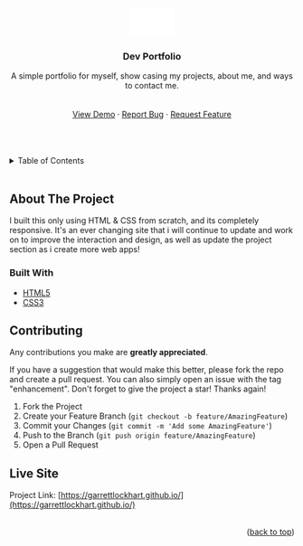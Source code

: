 <!-- https://github.com/othneildrew/Best-README-Template -->

<div id="top"></div>

<!-- PROJECT LOGO -->
<br />
<div align="center">
  <a href="https://github.com/GarrettLockhart/GarrettLockhart.github.io">
    <img src="./images/logorec.png" alt="Logo" width="80">
  </a>

<h3 align="center">Dev Portfolio</h3>

  <p align="center">
    A simple portfolio for myself, show casing my projects, about me, and ways to contact me.
    <br />
    <br />
    <br />
    <a href="https://garrettlockhart.github.io/">View Demo</a>
    ·
    <a href="https://github.com/GarrettLockhart/GarrettLockhart.github.io/issues">Report Bug</a>
    ·
    <a href="https://github.com/GarrettLockhart/GarrettLockhart.github.io/issues">Request Feature</a>
  </p>
</div>
<br />
<br />
<br />

<!-- TABLE OF CONTENTS -->
<details>
  <summary>Table of Contents</summary>
  <ol>
    <li>
      <a href="#about-the-project">About The Project</a>
        <li><a href="#built-with">Built With</a></li>
    </li>
    <li><a href="#live-site">Live Site</a></li>
  </ol>
</details>
<br />

<!-- ABOUT THE PROJECT -->

## About The Project

I built this only using HTML & CSS from scratch, and its completely responsive. It's an ever changing site that i will continue to update and work on to improve the interaction and design, as well as update the project section as i create more web apps!

### Built With

- [HTML5](https://developer.mozilla.org/en-US/docs/Web/HTML)
- [CSS3](https://developer.mozilla.org/en-US/docs/Web/CSS)

<!-- CONTRIBUTING -->

## Contributing

Any contributions you make are **greatly appreciated**.

If you have a suggestion that would make this better, please fork the repo and create a pull request. You can also simply open an issue with the tag "enhancement".
Don't forget to give the project a star! Thanks again!

1. Fork the Project
2. Create your Feature Branch (`git checkout -b feature/AmazingFeature`)
3. Commit your Changes (`git commit -m 'Add some AmazingFeature'`)
4. Push to the Branch (`git push origin feature/AmazingFeature`)
5. Open a Pull Request

<!-- CONTACT -->

## Live Site

Project Link: [https://garrettlockhart.github.io/](https://garrettlockhart.github.io/)
<br />
<br />

<p align="right">(<a href="#top">back to top</a>)</p>
